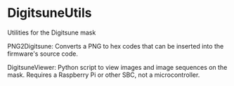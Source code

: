 # DigitsuneUtils
Utilities for the Digitsune mask

PNG2Digitsune: Converts a PNG to hex codes that can be inserted into the firmware's source code.

DigitsuneViewer: Python script to view images and image sequences on the mask. Requires a Raspberry Pi or other SBC, not a microcontroller.
